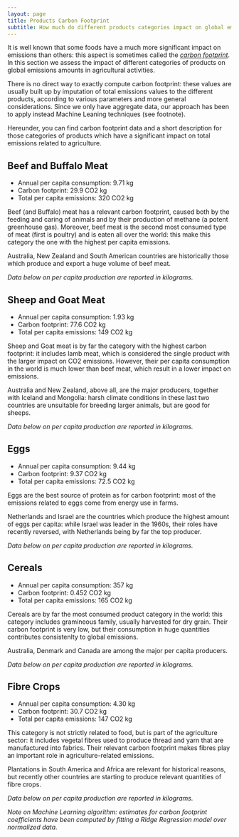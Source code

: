 ```yaml
---
layout: page
title: Products Carbon Footprint
subtitle: How much do different products categories impact on global emissions?
---
```


It is well known that some foods have a much more significant impact on emissions than others: this aspect is sometimes called the [*carbon footprint*](https://en.wikipedia.org/wiki/Carbon_footprint). In this section we assess the impact of different categories of products on global emissions amounts in agricultural activities.

There is no direct way to exactly compute carbon footprint: these values are usually built up by imputation of total emissions values to the different products, according to various parameters and more general considerations. Since we only have aggregate data, our approach has been to apply instead Machine Leaning techniques (see footnote).

Hereunder, you can find carbon footprint data and a short description for those categories of products which have a significant impact on total emissions related to agriculture.

## Beef and Buffalo Meat

* Annual per capita consumption: 9.71 kg
* Carbon footprint: 29.9 CO2 kg
* Total per capita emissions: 320 CO2 kg

Beef (and Buffalo) meat has a relevant carbon footprint, caused both by the feeding and caring of animals and by their production of methane (a potent greenhouse gas). Moreover, beef meat is the second most consumed type of meat (first is poultry) and is eaten all over the world: this make this category the one with the highest per capita emissions.

Australia, New Zealand and South American countries are historically those which produce and export a huge volume of beef meat.

*Data below on per capita production are reported in kilograms.*

<div class="flourish-embed" data-src="visualisation/1127426"></div><script src="https://public.flourish.studio/resources/embed.js"></script>

## Sheep and Goat Meat

* Annual per capita consumption: 1.93 kg
* Carbon footprint: 77.6 CO2 kg
* Total per capita emissions: 149 CO2 kg

Sheep and Goat meat is by far the category with the highest carbon footprint: it includes lamb meat, which is considered the single product with the larger impact on CO2 emissions. However, their per capita consumption in the world is much lower than beef meat, which result in a lower impact on emissions.

Australia and New Zealand, above all, are the major producers, together with Iceland and Mongolia: harsh climate conditions in these last two countries are unsuitable for breeding larger animals, but are good for sheeps.

*Data below on per capita production are reported in kilograms.*

<div class="flourish-embed" data-src="visualisation/1127448"></div><script src="https://public.flourish.studio/resources/embed.js"></script>

## Eggs

* Annual per capita consumption: 9.44 kg
* Carbon footprint: 9.37 CO2 kg
* Total per capita emissions: 72.5 CO2 kg

Eggs are the best source of protein as for carbon footprint: most of the emissions related to eggs come from energy use in farms.

Netherlands and Israel are the countries which produce the highest amount of eggs per capita: while Israel was leader in the 1960s, their roles have recently reversed, with Netherlands being by far the top producer.

*Data below on per capita production are reported in kilograms.*

<div class="flourish-embed" data-src="visualisation/1127428"></div><script src="https://public.flourish.studio/resources/embed.js"></script>

## Cereals

* Annual per capita consumption: 357 kg
* Carbon footprint: 0.452 CO2 kg
* Total per capita emissions: 165 CO2 kg

Cereals are by far the most consumed product category in the world: this category includes gramineous family, usually harvested for dry grain. Their carbon footprint is very low, but their consumption in huge quantities contributes consistenlty to global emissions.

Australia, Denmark and Canada are among the major per capita producers.

*Data below on per capita production are reported in kilograms.*

<div class="flourish-embed" data-src="visualisation/1127437"></div><script src="https://public.flourish.studio/resources/embed.js"></script>

## Fibre Crops

* Annual per capita consumption: 4.30 kg
* Carbon footprint: 30.7 CO2 kg
* Total per capita emissions: 147 CO2 kg

This category is not strictly related to food, but is part of the agriculture sector: it includes vegetal fibres used to produce thread and yarn that are manufactured into fabrics. Their relevant carbon footprint makes fibres play an important role in agriculture-related emissions.

Plantations in South America and Africa are relevant for historical reasons, but recently other countries are starting to produce relevant quantities of fibre crops.

*Data below on per capita production are reported in kilograms.*

<div class="flourish-embed" data-src="visualisation/1127441"></div><script src="https://public.flourish.studio/resources/embed.js"></script>

*Note on Machine Learning algorithm: estimates for carbon footprint coefficients have been computed by fitting a Ridge Regression model over normalized data.*
